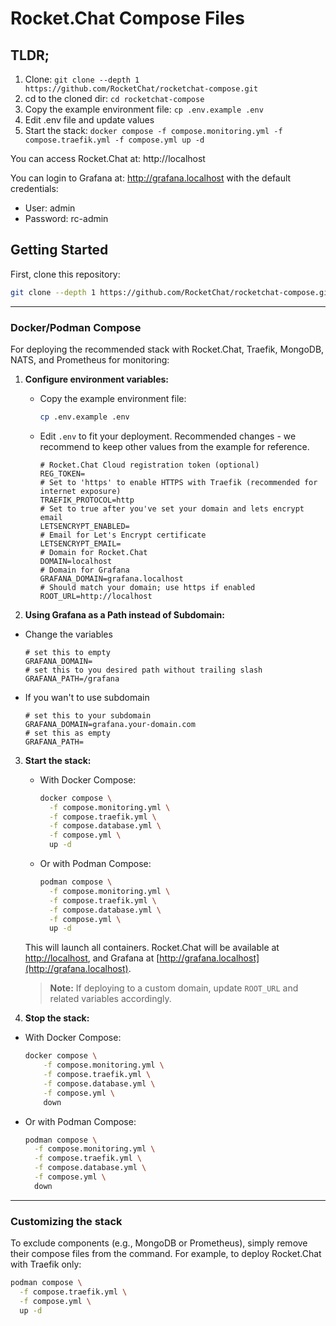 
# Rocket.Chat Compose Files

## TLDR;

1. Clone: `git clone --depth 1 https://github.com/RocketChat/rocketchat-compose.git`
2. cd to the cloned dir: `cd rocketchat-compose`
3. Copy the example environment file: `cp .env.example .env`
4. Edit .env file and update values
5. Start the stack: `docker compose -f compose.monitoring.yml -f compose.traefik.yml -f compose.yml up -d`

You can access Rocket.Chat at: http://localhost

You can login to Grafana at: http://grafana.localhost with the default credentials:
* User: admin
* Password: rc-admin

## Getting Started

First, clone this repository:

```bash
git clone --depth 1 https://github.com/RocketChat/rocketchat-compose.git
```

---


### Docker/Podman Compose


For deploying the recommended stack with Rocket.Chat, Traefik, MongoDB, NATS, and Prometheus for monitoring:

1. **Configure environment variables:**
   - Copy the example environment file:
     ```bash
     cp .env.example .env
     ```
   - Edit `.env` to fit your deployment. Recommended changes - we recommend to keep other values from the example for reference.
     ```env
     # Rocket.Chat Cloud registration token (optional)
     REG_TOKEN=
     # Set to 'https' to enable HTTPS with Traefik (recommended for internet exposure)
     TRAEFIK_PROTOCOL=http
     # Set to true after you've set your domain and lets encrypt email
     LETSENCRYPT_ENABLED=
     # Email for Let's Encrypt certificate
     LETSENCRYPT_EMAIL=
     # Domain for Rocket.Chat
     DOMAIN=localhost
     # Domain for Grafana
     GRAFANA_DOMAIN=grafana.localhost
     # Should match your domain; use https if enabled
     ROOT_URL=http://localhost
     ```

2. **Using Grafana as a Path instead of Subdomain:**
  - Change the variables
    ```env
    # set this to empty
    GRAFANA_DOMAIN=
    # set this to you desired path without trailing slash
    GRAFANA_PATH=/grafana
    ```
  - If you wan't to use subdomain
    ```env
    # set this to your subdomain
    GRAFANA_DOMAIN=grafana.your-domain.com
    # set this as empty
    GRAFANA_PATH=
    ```

3. **Start the stack:**
   - With Docker Compose:
     ```bash
     docker compose \
       -f compose.monitoring.yml \
       -f compose.traefik.yml \
       -f compose.database.yml \
       -f compose.yml \
       up -d
     ```
   - Or with Podman Compose:
     ```bash
     podman compose \
       -f compose.monitoring.yml \
       -f compose.traefik.yml \
       -f compose.database.yml \
       -f compose.yml \
       up -d
     ```

   This will launch all containers. Rocket.Chat will be available at [http://localhost](http://localhost), and Grafana at [http://grafana.localhost](http://grafana.localhost).
   > **Note:** If deploying to a custom domain, update `ROOT_URL` and related variables accordingly.

4. **Stop the stack:**
  - With Docker Compose:
    ```bash
    docker compose \
        -f compose.monitoring.yml \
        -f compose.traefik.yml \
        -f compose.database.yml \
        -f compose.yml \
        down
    ```
  - Or with Podman Compose:
     ```bash
     podman compose \
       -f compose.monitoring.yml \
       -f compose.traefik.yml \
       -f compose.database.yml \
       -f compose.yml \
       down
     ```

---

### Customizing the stack

To exclude components (e.g., MongoDB or Prometheus), simply remove their compose files from the command. For example, to deploy Rocket.Chat with Traefik only:

```bash
podman compose \
  -f compose.traefik.yml \
  -f compose.yml \
  up -d
```
